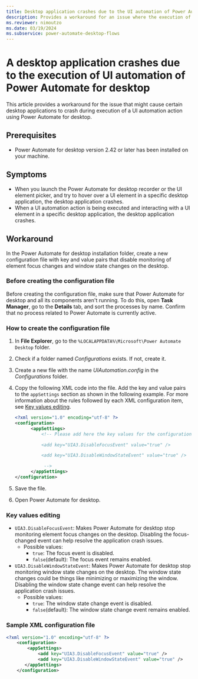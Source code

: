 ```yaml
---
title: Desktop application crashes due to the UI automation of Power Automate for desktop
description: Provides a workaround for an issue where the execution of a UI automation action using Power Automate for desktop causes the desktop application being interacted with to crash.
ms.reviewer: nimoutzo
ms.date: 03/19/2024
ms.subservice: power-automate-desktop-flows
---
```

# A desktop application crashes due to the execution of UI automation of Power Automate for desktop

This article provides a workaround for the issue that might cause certain desktop applications to crash during execution of a UI automation action using Power Automate for desktop.

## Prerequisites

- Power Automate for desktop version 2.42 or later has been installed on your machine.

## Symptoms

- When you launch the Power Automate for desktop recorder or the UI element picker, and try to hover over a UI element in a specific desktop application, the desktop application crashes.
- When a UI automation action is being executed and interacting with a UI element in a specific desktop application, the desktop application crashes.

## Workaround

In the Power Automate for desktop installation folder, create a new configuration file with key and value pairs that disable monitoring of element focus changes and window state changes on the desktop.

### Before creating the configuration file

Before creating the configuration file, make sure that Power Automate for desktop and all its components aren't running. To do this, open **Task Manager**, go to the **Details** tab, and sort the processes by name. Confirm that no process related to Power Automate is currently active.

### How to create the configuration file

1. In **File Explorer**, go to the `%LOCALAPPDATA%\Microsoft\Power Automate Desktop` folder.
2. Check if a folder named *Configurations* exists. If not, create it.
3. Create a new file with the name *UIAutomation.config* in the *Configurations* folder.
4. Copy the following XML code into the file. Add the key and value pairs to the `appSettings` section as shown in the following example. For more information about the rules followed by each XML configuration item, see [Key values editing](#key-values-editing).

    ```xml
    <?xml version="1.0" encoding="utf-8" ?>
    <configuration>
          <appSettings>
              <!-- Please add here the key values for the configuration. See examples below:
    
              <add key="UIA3.DisableFocusEvent" value="true" />
    
              <add key="UIA3.DisableWindowStateEvent" value="true" />
    
               -->
          </appSettings>
    </configuration>
    ```

5. Save the file.
6. Open Power Automate for desktop.

### Key values editing

- `UIA3.DisableFocusEvent`: Makes Power Automate for desktop stop monitoring element focus changes on the desktop. Disabling the focus-changed event can help resolve the application crash issues.
  - Possible values:
    - `true`: The focus event is disabled.
    - `false`(default): The focus event remains enabled.
- `UIA3.DisableWindowStateEvent`: Makes Power Automate for desktop stop monitoring window state changes on the desktop. The window state changes could be things like minimizing or maximizing the window. Disabling the window state change event can help resolve the application crash issues.
  - Possible values:
    - `true`: The window state change event is disabled.
    - `false`(default): The window state change event remains enabled.

### Sample XML configuration file

```xml
<?xml version="1.0" encoding="utf-8" ?>
    <configuration>
        <appSettings>
			<add key="UIA3.DisableFocusEvent" value="true" />
			<add key="UIA3.DisableWindowStateEvent" value="true" />
       </appSettings>
    </configuration>
```
